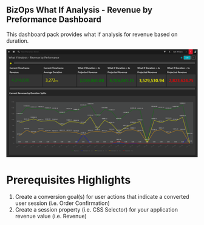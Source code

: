 ## BizOps What If Analysis - Revenue by Preformance Dashboard
This dashboard pack provides what if analysis for revenue based on duration.

![User Journey Dashboard](WIRP.png)

# Prerequisites Highlights

1. Create a conversion goal(s) for user actions that indicate a converted user session (i.e. Order Confirmation)
2. Create a session property (i.e. CSS Selector) for your application revenue value (i.e. Revenue)
